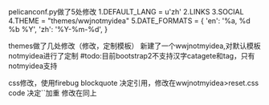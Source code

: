 pelicanconf.py做了5处修改
1.DEFAULT_LANG = u'zh'
2.LINKS
3.SOCIAL
4.THEME = "themes/wwjnotmyidea"
5.DATE_FORMATS = {
    'en': '%a, %d %b %Y',
    'zh': '%Y-%m-%d',
}

themes做了几处修改（修改，定制模板）
新建了一个wwjnotmyidea,对默认模板notmyidea进行了定制
#todo:目前bootstrap2不支持汉字catagete和tag，只有notmyidea支持

css修改，使用firebug
blockquote 决定引用，修改在wwjnotmyidea>reset.css
code  决定``加重 修改在同上